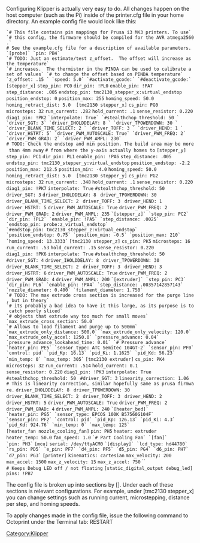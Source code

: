 Configuring Klipper is actually very easy to do. All changes happen on the host computer (such as the Pi) inside of the printer.cfg file in your home directory. An example config file would look like this:

``
`# This file contains pin mappings for Prusa i3 MK3 printers. To use`
`# this config, the firmware should be compiled for the AVR atmega2560.`
``
`# See the example.cfg file for a description of available parameters.`
``
`[probe]`
`pin: PB4`
`# TODO: Just an estimate/test z_offset.  The offset will increase as the temperature`
`# increases.  The thermistor in the PINDA can be used to calibrate a set of values`
`# to change the offset based on PINDA temperature`
`z_offset: .15 `
`speed: 5.0`
`#activate_gcode:`
`#deactivate_gcode:`
``
`[stepper_x]`
`step_pin: PC0`
`dir_pin: !PL0`
`enable_pin: !PA7`
`step_distance: .005`
`endstop_pin: tmc2130_stepper_x:virtual_endstop`
`position_endstop: 0`
`position_max: 255`
`homing_speed: 50.0`
`homing_retract_dist: 5.0`
``
``
`[tmc2130 stepper_x]`
`cs_pin: PG0`
`microsteps: 32`
`run_current: .282`
`hold_current: .1`
`sense_resistor: 0.220`
`diag1_pin: !PK2`
``
`interpolate: True`
`#stealthchop_threshold: 50 `
`driver_SGT: 3`
`driver_IHOLDDELAY: 8 `
`driver_TPOWERDOWN: 30 `
`driver_BLANK_TIME_SELECT: 2 `
`driver_TOFF: 3 `
`driver_HEND: 1 `
`driver_HSTRT: 5`
`driver_PWM_AUTOSCALE: True`
`driver_PWM_FREQ: 2`
`driver_PWM_GRAD: 2`
`driver_PWM_AMPL: 230`
``
`# TODO: Check the endstop and min position. The build area may be more than 4mm away`
`# from where the y-axis actually homes to`
`[stepper_y]`
`step_pin: PC1`
`dir_pin: PL1`
`enable_pin: !PA6`
`step_distance: .005`
`endstop_pin: tmc2130_stepper_y:virtual_endstop`
`position_endstop: -2.2`
`position_max: 212.5`
`position_min: -4.0`
`homing_speed: 50.0`
`homing_retract_dist: 5.0`
``
``
`[tmc2130 stepper_y]`
`cs_pin: PG2`
`microsteps: 32`
`run_current: .348`
`hold_current: .1`
`sense_resistor: 0.220`
`diag1_pin: !PK7`
`interpolate: True`
`#stealthchop_threshold: 50 `
`driver_SGT: 3`
`driver_IHOLDDELAY: 8 `
`driver_TPOWERDOWN: 30 `
`driver_BLANK_TIME_SELECT: 2 `
`driver_TOFF: 3 `
`driver_HEND: 1 `
`driver_HSTRT: 5`
`driver_PWM_AUTOSCALE: True`
`driver_PWM_FREQ: 2`
`driver_PWM_GRAD: 2`
`driver_PWM_AMPL: 235`
``
`[stepper_z]`
`step_pin: PC2`
`dir_pin: !PL2`
`enable_pin: !PA5`
`step_distance: .0025`
`endstop_pin: probe:z_virtual_endstop`
`#endstop_pin: tmc2130_stepper_z:virtual_endstop`
`position_endstop: 0.75`
`position_min: -0.5`
`position_max: 210`
`homing_speed: 13.3333`
``
`[tmc2130 stepper_z]`
`cs_pin: PK5`
`microsteps: 16`
`run_current: .53`
`hold_current: .15`
`sense_resistor: 0.220`
`diag1_pin: !PK6`
`interpolate: True`
`#stealthchop_threshold: 50 `
`#driver_SGT: 4`
`driver_IHOLDDELAY: 8 `
`driver_TPOWERDOWN: 30 `
`driver_BLANK_TIME_SELECT: 2 `
`driver_TOFF: 3 `
`driver_HEND: 3 `
`driver_HSTRT: 6`
`driver_PWM_AUTOSCALE: True`
`driver_PWM_FREQ: 2`
`driver_PWM_GRAD: 4`
`driver_PWM_AMPL: 200`
``
`[extruder]`
`step_pin: PC3`
`dir_pin: PL6`
`enable_pin: !PA4`
`step_distance: .00357142857143`
`nozzle_diameter: 0.400`
`filament_diameter: 1.750`
`# TODO: The max extrude cross section is increased for the purge line, but in theory`
`# its probably a bad idea to have it this large, as its purpose is to catch poorly sliced`
`# objects that extrude way too much for small moves`
`max_extrude_cross_section: 50.0`
`# Allows to load filament and purge up to 500mm`
`max_extrude_only_distance: 500.0`
`max_extrude_only_velocity: 120.0`
`max_extrude_only_accel: 1250.0`
`pressure_advance: 0.04`
`pressure_advance_lookahead_time: 0.01`
`# Pressure advance`
`heater_pin: PE5`
`sensor_type: ATC Semitec 104GT-2`
`sensor_pin: PF0`
`control: pid`
`pid_Kp: 16.13`
`pid_Ki: 1.1625`
`pid_Kd: 56.23`
`min_temp: 0`
`max_temp: 305`
``
`[tmc2130 extruder]`
`cs_pin: PK4`
`microsteps: 32`
`run_current: .514`
`hold_current: 0.1`
`sense_resistor: 0.220`
`diag1_pin: !PK3`
`interpolate: True`
`#stealthchop_threshold: 50 `
`#driver_SGT: 3`
`linearity_correction: 1.06`
`# This is linearity correction, similar hopefully same as prusa firmware.`
`driver_IHOLDDELAY: 8 `
`driver_TPOWERDOWN: 30 `
`driver_BLANK_TIME_SELECT: 2 `
`driver_TOFF: 3 `
`driver_HEND: 2 `
`driver_HSTRT: 5`
`driver_PWM_AUTOSCALE: True`
`driver_PWM_FREQ: 2`
`driver_PWM_GRAD: 4`
`driver_PWM_AMPL: 240`
``
`[heater_bed]`
`heater_pin: PG5`
`sensor_type: EPCOS 100K B57560G104F`
`sensor_pin: PF2`
`control: pid`
`pid_Kp: 126.13`
`pid_Ki: 4.3`
`pid_Kd: 924.76`
`min_temp: 0`
`max_temp: 125`
``
`[heater_fan nozzle_cooling_fan]`
`pin: PH5`
`heater: extruder`
`heater_temp: 50.0`
`fan_speed: 1.0`
``
`# Part Cooling Fan`
`[fan]`
`pin: PH3`
``
`[mcu]`
`serial: /dev/ttyACM0`
``
`[display]`
`lcd_type: hd44780`
`rs_pin: PD5`
`e_pin: PF7`
`d4_pin: PF5`
`d5_pin: PG4`
`d6_pin: PH7`
`d7_pin: PG3`
``
`[printer]`
`kinematics: cartesian`
`max_velocity: 200`
`max_accel: 1500`
`max_z_velocity: 15`
`max_z_accel: 750`
``
`# Keeps Debug LED off / not floating`
`[static_digital_output debug_led]`
`pins: !PB7 `

The config file is broken up into sections by \[\]. Under each of these sections is relevant configurations. For example, under \[tmc2130 stepper_x\] you can change settings such as running current, microstepping, distance per step, and homing speeds.

To apply changes made in the config file, issue the following command to Octoprint under the Terminal tab: RESTART

<Category:Klipper>